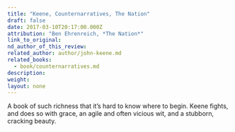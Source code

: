 ```yaml
---
title: "Keene, Counternarratives, The Nation"
draft: false
date: 2017-03-10T20:17:00.000Z
attribution: "Ben Ehrenreich, *The Nation*"
link_to_original:
nd_author_of_this_review:
related_author: author/john-keene.md
related_books:
  - book/counternarratives.md
description:
weight:
layout: none
---
```

A book of such richness that it’s hard to know where to begin. Keene fights, and does so with grace, an agile and often vicious wit, and a stubborn, cracking beauty.

